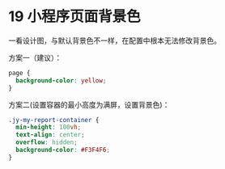 # 19 小程序页面背景色

一看设计图，与默认背景色不一样，在配置中根本无法修改背景色。

方案一（建议）：

```css
page {
  background-color: yellow;
}
```

方案二(设置容器的最小高度为满屏，设置背景色)：

```css
.jy-my-report-container {
  min-height: 100vh;
  text-align: center;
  overflow: hidden;
  background-color: #F3F4F6;
}
```

